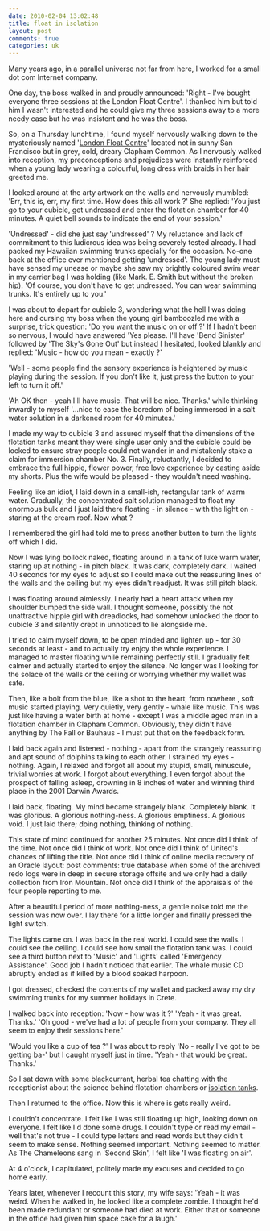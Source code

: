 ```yaml
---
date: 2010-02-04 13:02:48
title: float in isolation
layout: post
comments: true
categories: uk
---
```

Many years ago, in a parallel universe not far from here, I worked for a
small dot com Internet company.

One day, the boss walked in and proudly announced: 'Right - I've
bought everyone three sessions at the London Float Centre'. I thanked
him but told him I wasn't interested and he could give my three
sessions away to a more needy case but he was insistent and he was the
boss.

So, on a Thursday lunchtime, I found myself nervously walking down to
the mysteriously named
'[London Float Centre](http://www.londonfloatcentre.com/)'
located not in sunny San
Francisco but in grey, cold, dreary Clapham Common. As I nervously
walked into reception, my preconceptions and prejudices were instantly
reinforced when a young lady wearing a colourful, long dress with
braids in her hair greeted me.

I looked around at the arty artwork on the walls and nervously
mumbled: 'Err, this is, err, my first time. How does this all work ?'
She replied: 'You just go to your cubicle, get undressed and enter the
flotation chamber for 40 minutes. A quiet bell sounds to indicate the
end of your session.'

'Undressed' - did she just say 'undressed' ? My reluctance and lack of
commitment to this ludicrous idea was being severely tested already. I
had packed my Hawaiian swimming trunks specially for the
occasion. No-one back at the office ever mentioned getting
'undressed'. The young lady must have sensed my unease or maybe she
saw my brightly coloured swim wear in my carrier bag I was holding
(like Mark. E. Smith but without the broken hip). 'Of course, you
don't have to get undressed. You can wear swimming trunks.  It's
entirely up to you.'

I was about to depart for cubicle 3, wondering what the hell I was
doing here and cursing my boss when the young girl bamboozled me with
a surprise, trick question: 'Do you want the music on or off ?' If I
hadn't been so nervous, I would have answered 'Yes please. I'll have
'Bend Sinister' followed by 'The Sky's Gone Out' but instead I
hesitated, looked blankly and replied: 'Music - how do you mean -
exactly ?'

'Well - some people find the sensory experience is
heightened by music playing during the session. If you don't like it,
just press the button to your left to turn it off.'

'Ah OK then - yeah I'll have music. That will be nice. Thanks.' while
thinking inwardly to myself '...nice to ease the boredom of being
immersed in a salt water solution in a darkened room for 40 minutes.'

I made my way to cubicle 3 and assured myself that the dimensions of
the flotation tanks meant they were single user only and the cubicle
could be locked to ensure stray people could not wander in and
mistakenly stake a claim for immersion chamber No. 3. Finally,
reluctantly, I decided to embrace the full hippie, flower power, free
love experience by casting aside my shorts.  Plus the wife would be
pleased - they wouldn't need washing.

Feeling like an idiot, I laid down in a small-ish,
rectangular tank of warm water. Gradually, the concentrated salt
solution managed to float my enormous bulk and I just laid there
floating - in silence - with the light on - staring at the cream
roof. Now what ?

I remembered the girl had told me to press another
button to turn the lights off which I did.

Now I was lying bollock naked, floating around in a tank of luke warm
water, staring up at nothing - in pitch black. It was dark, completely
dark. I waited 40 seconds for my eyes to adjust so I could make out
the reassuring lines of the walls and the ceiling but my eyes didn't
readjust. It was still pitch black.

I was floating around aimlessly. I nearly had a heart
attack when my shoulder bumped the side wall. I thought someone,
possibly the not unattractive hippie girl with dreadlocks, had somehow
unlocked the door to cubicle 3 and silently crept in unnoticed to lie
alongside me.

I tried to calm myself down, to be open minded and
lighten up - for 30 seconds at least - and to actually try enjoy the
whole experience. I managed to master floating while remaining
perfectly still. I gradually felt calmer and actually started to enjoy
the silence. No longer was I looking for the solace of the walls or
the ceiling or worrying whether my wallet was safe.

Then, like a bolt from the blue, like a shot to the heart, from
nowhere , soft music started playing. Very quietly, very gently -
whale like music.  This was just like having a water birth at home -
except I was a middle aged man in a flotation chamber in Clapham
Common. Obviously, they didn't have anything by The Fall or Bauhaus -
I must put that on the feedback form.

I laid back again and listened - nothing - apart from
the strangely reassuring and apt sound of dolphins talking to each
other. I strained my eyes - nothing. Again, I relaxed and forgot all
about my stupid, small, minuscule, trivial worries at work. I forgot
about everything. I even forgot about the prospect of falling asleep,
drowning in 8 inches of water and winning third place in the 2001
Darwin Awards.

I laid back, floating. My mind became strangely blank. Completely
blank.  It was glorious. A glorious nothing-ness. A glorious
emptiness. A glorious void. I just laid there; doing nothing, thinking
of nothing.

This state of mind continued for another 25 minutes. Not once did I
think of the time. Not once did I think of work. Not once did I think
of United's chances of lifting the title. Not once did I think of
online media recovery of an Oracle layout: post comments: true
database when some of the archived redo logs were in deep in secure
storage offsite and we only had a daily collection from Iron
Mountain. Not once did I think of the appraisals of the four people
reporting to me.

After a beautiful period of more nothing-ness, a
gentle noise told me the session was now over. I lay there for a
little longer and finally pressed the light switch.

The lights came on. I was back in the real world. I could see the
walls. I could see the ceiling. I could see how small the flotation
tank was. I could see a third button next to 'Music' and 'Lights'
called 'Emergency Assistance'. Good job I hadn't noticed that
earlier. The whale music CD abruptly ended as if killed by a blood
soaked harpoon.

I got dressed, checked the contents of my wallet and packed away my
dry swimming trunks for my summer holidays in Crete.

I walked back into reception: 'Now - how was it ?' 'Yeah - it was
great. Thanks.' 'Oh good - we've had a lot of people from your
company. They all seem to enjoy their sessions here.'

'Would you like a cup of tea ?' I was about to reply 'No - really I've
got to be getting ba-' but I caught myself just in time. 'Yeah - that
would be great. Thanks.'

So I sat down with some blackcurrant, herbal tea chatting with the
receptionist about the science behind flotation chambers or
[isolation tanks](http://en.wikipedia.org/wiki/Isolation_tank).

Then I returned to the office. Now this is where is gets really weird.

I couldn't concentrate. I felt like I was still floating up high,
looking down on everyone. I felt like I'd done some drugs. I couldn't
type or read my email - well that's not true - I could type letters
and read words but they didn't seem to make sense. Nothing seemed
important. Nothing seemed to matter. As The Chameleons sang in 'Second
Skin', I felt like 'I was floating on air'.

At 4 o'clock, I capitulated, politely made my excuses and decided to
go home early.

Years later, whenever I recount this story, my wife says: 'Yeah - it
was weird. When he walked in, he looked like a complete zombie. I
thought he'd been made redundant or someone had died at work. Either
that or someone in the office had given him space cake for a laugh.'
